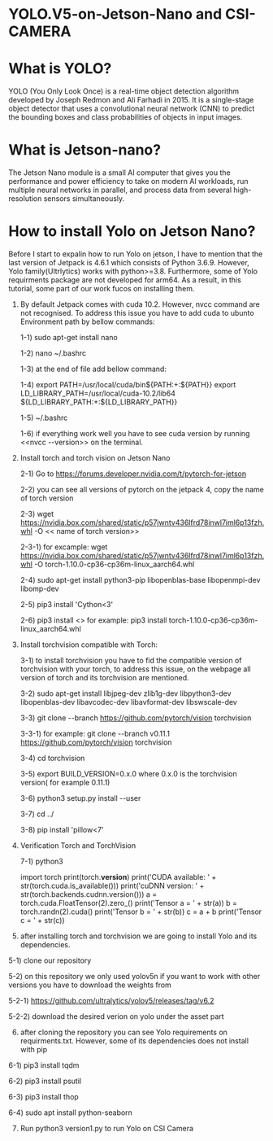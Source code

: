 # YOLO.V5-on-Jetson-Nano and CSI-CAMERA

# What is YOLO? 
YOLO (You Only Look Once) is a real-time object detection algorithm developed by Joseph Redmon and Ali Farhadi in 2015. It is a single-stage object detector that uses a convolutional neural network (CNN) to predict the bounding boxes and class probabilities of objects in input images.

# What is Jetson-nano?
The Jetson Nano module is a small AI computer that gives you the performance and power efficiency to take on modern AI workloads, run multiple neural networks in parallel, and process data from several high-resolution sensors simultaneously.

# How to install Yolo on Jetson Nano?

Before I start to expalin how to run Yolo on jetson, I have to mention that the last version of Jetpack is 4.6.1 which consists of Python 3.6.9. However, Yolo family(Ultrlytics) works with python>=3.8. Furthermore, some of Yolo requirments package are not developed for arm64. As a result, in this tutorial, some part of our work fucos on installing them.

1) By default Jetpack comes with cuda 10.2. However, nvcc command are not recognised. To address this issue you have to add cuda to ubunto Environment path by bellow commands:
   
   1-1) sudo apt-get install nano
   
   1-2) nano ~/.bashrc
   
   1-3) at the end of file add bellow command:
   
   1-4) export PATH=/usr/local/cuda/bin${PATH:+:${PATH}}
        export LD_LIBRARY_PATH=/usr/local/cuda-10.2/lib64\
                         ${LD_LIBRARY_PATH:+:${LD_LIBRARY_PATH}}
   
   1-5) ~/.bashrc
   
   1-6) if everything work well you have to see cuda version by running <<nvcc --version>> on the terminal.
   
3) Install torch and torch vision on Jetson Nano
   
   2-1) Go to https://forums.developer.nvidia.com/t/pytorch-for-jetson
   
   2-2) you can see all versions of pytorch on the jetpack 4, copy the name of torch version
   
   2-3) wget https://nvidia.box.com/shared/static/p57jwntv436lfrd78inwl7iml6p13fzh.whl -O << name of torch version>>
   
   2-3-1) for excample: wget https://nvidia.box.com/shared/static/p57jwntv436lfrd78inwl7iml6p13fzh.whl -O  torch-1.10.0-cp36-cp36m-linux_aarch64.whl
   
   2-4) sudo apt-get install python3-pip libopenblas-base libopenmpi-dev libomp-dev
   
   2-5) pip3 install 'Cython<3'
   
   2-6) pip3 install <<name of torch version>> for example: pip3 install torch-1.10.0-cp36-cp36m-linux_aarch64.whl
   
5) Install torchvision compatible with Torch:
   
   3-1) to install torchvision you have to fid the compatible version of torchvision with your torch, to address this issue, on the webpage all version of torch and its torchvision are mentioned.
   
   3-2) sudo apt-get install libjpeg-dev zlib1g-dev libpython3-dev libopenblas-dev libavcodec-dev libavformat-dev libswscale-dev
   
   3-3) git clone --branch <version of torchvision> https://github.com/pytorch/vision torchvision
   
   3-3-1) for example: git clone --branch v0.11.1 https://github.com/pytorch/vision torchvision
   
   3-4) cd torchvision
   
   3-5) export BUILD_VERSION=0.x.0 where 0.x.0 is the torchvision version( for example 0.11.1)
   
   3-6) python3 setup.py install --user
   
   3-7) cd ../
   
   3-8) pip install 'pillow<7'
   
7) Verification Torch and TorchVision

   7-1) python3
   
     import torch
     print(torch.__version__)
     print('CUDA available: ' + str(torch.cuda.is_available()))
     print('cuDNN version: ' + str(torch.backends.cudnn.version()))
     a = torch.cuda.FloatTensor(2).zero_()
     print('Tensor a = ' + str(a))
     b = torch.randn(2).cuda()
     print('Tensor b = ' + str(b))
     c = a + b
     print('Tensor c = ' + str(c))

5) after installing torch and torchvision we are going to install Yolo and its dependencies.
   
  5-1) clone our repository
  
  5-2) on this repository we only used yolov5n if you want to work with other versions you have to download the weights from
  
  5-2-1) https://github.com/ultralytics/yolov5/releases/tag/v6.2
  
  5-2-2) download the desired verion on yolo under the asset part

6) after cloning the repository you can see Yolo requirements on requirments.txt. However, some of its dependencies does not install with pip
   
  6-1) pip3 install tqdm
  
  6-2) pip3 install psutil
  
  6-3) pip3 install thop
  
  6-4) sudo apt install python-seaborn

7) Run python3 version1.py to run Yolo on CSI Camera
